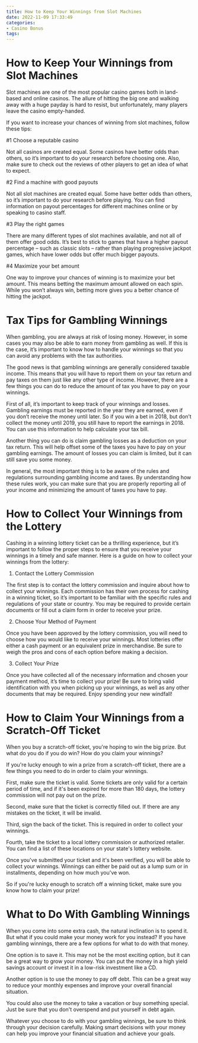 ```yaml
---
title: How to Keep Your Winnings from Slot Machines 
date: 2022-11-09 17:33:49
categories:
- Casino Bonus
tags:
---
```



#  How to Keep Your Winnings from Slot Machines 

Slot machines are one of the most popular casino games both in land-based and online casinos. The allure of hitting the big one and walking away with a huge payday is hard to resist, but unfortunately, many players leave the casino empty-handed.

If you want to increase your chances of winning from slot machines, follow these tips:

#1 Choose a reputable casino

Not all casinos are created equal. Some casinos have better odds than others, so it’s important to do your research before choosing one. Also, make sure to check out the reviews of other players to get an idea of what to expect.

#2 Find a machine with good payouts

Not all slot machines are created equal. Some have better odds than others, so it’s important to do your research before playing. You can find information on payout percentages for different machines online or by speaking to casino staff.

#3 Play the right games

There are many different types of slot machines available, and not all of them offer good odds. It’s best to stick to games that have a higher payout percentage – such as classic slots – rather than playing progressive jackpot games, which have lower odds but offer much bigger payouts.

#4 Maximize your bet amount

One way to improve your chances of winning is to maximize your bet amount. This means betting the maximum amount allowed on each spin. While you won’t always win, betting more gives you a better chance of hitting the jackpot.

#  Tax Tips for Gambling Winnings 

When gambling, you are always at risk of losing money. However, in some cases you may also be able to earn money from gambling as well. If this is the case, it’s important to know how to handle your winnings so that you can avoid any problems with the tax authorities. 

The good news is that gambling winnings are generally considered taxable income. This means that you will have to report them on your tax return and pay taxes on them just like any other type of income. However, there are a few things you can do to reduce the amount of tax you have to pay on your winnings. 

First of all, it’s important to keep track of your winnings and losses. Gambling earnings must be reported in the year they are earned, even if you don’t receive the money until later. So if you win a bet in 2018, but don’t collect the money until 2019, you still have to report the earnings in 2018. You can use this information to help calculate your tax bill. 

Another thing you can do is claim gambling losses as a deduction on your tax return. This will help offset some of the taxes you have to pay on your gambling earnings. The amount of losses you can claim is limited, but it can still save you some money. 

In general, the most important thing is to be aware of the rules and regulations surrounding gambling income and taxes. By understanding how these rules work, you can make sure that you are properly reporting all of your income and minimizing the amount of taxes you have to pay.

#  How to Collect Your Winnings from the Lottery 

Cashing in a winning lottery ticket can be a thrilling experience, but it’s important to follow the proper steps to ensure that you receive your winnings in a timely and safe manner. Here is a guide on how to collect your winnings from the lottery:

1. Contact the Lottery Commission

The first step is to contact the lottery commission and inquire about how to collect your winnings. Each commission has their own process for cashing in a winning ticket, so it’s important to be familiar with the specific rules and regulations of your state or country. You may be required to provide certain documents or fill out a claim form in order to receive your prize.

2. Choose Your Method of Payment

Once you have been approved by the lottery commission, you will need to choose how you would like to receive your winnings. Most lotteries offer either a cash payment or an equivalent prize in merchandise. Be sure to weigh the pros and cons of each option before making a decision.

3. Collect Your Prize

Once you have collected all of the necessary information and chosen your payment method, it’s time to collect your prize! Be sure to bring valid identification with you when picking up your winnings, as well as any other documents that may be required. Enjoy spending your new windfall!

#  How to Claim Your Winnings from a Scratch-Off Ticket 

When you buy a scratch-off ticket, you're hoping to win the big prize. But what do you do if you do win? How do you claim your winnings? 

If you're lucky enough to win a prize from a scratch-off ticket, there are a few things you need to do in order to claim your winnings. 

First, make sure the ticket is valid. Some tickets are only valid for a certain period of time, and if it's been expired for more than 180 days, the lottery commission will not pay out on the prize. 

Second, make sure that the ticket is correctly filled out. If there are any mistakes on the ticket, it will be invalid. 

Third, sign the back of the ticket. This is required in order to collect your winnings. 

Fourth, take the ticket to a local lottery commission or authorized retailer. You can find a list of these locations on your state's lottery website. 

Once you've submitted your ticket and it's been verified, you will be able to collect your winnings. Winnings can either be paid out as a lump sum or in installments, depending on how much you've won. 

So if you're lucky enough to scratch off a winning ticket, make sure you know how to claim your prize!

#  What to Do With Gambling Winnings

When you come into some extra cash, the natural inclination is to spend it. But what if you could make your money work for you instead? If you have gambling winnings, there are a few options for what to do with that money.

One option is to save it. This may not be the most exciting option, but it can be a great way to grow your money. You can put the money in a high yield savings account or invest it in a low-risk investment like a CD.

Another option is to use the money to pay off debt. This can be a great way to reduce your monthly expenses and improve your overall financial situation.

You could also use the money to take a vacation or buy something special. Just be sure that you don't overspend and put yourself in debt again.

Whatever you choose to do with your gambling winnings, be sure to think through your decision carefully. Making smart decisions with your money can help you improve your financial situation and achieve your goals.